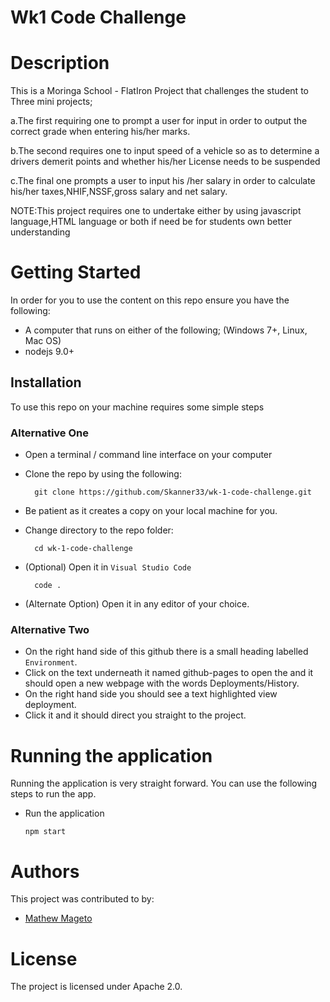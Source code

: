 # Wk1 Code Challenge

# Description 
This is a Moringa School - FlatIron Project that challenges the student to Three mini projects;

a.The first requiring one to prompt a user for input in order to  output the correct grade when entering his/her marks.

b.The second requires one to input speed of a vehicle so as to determine a drivers demerit points and whether his/her License needs to be suspended

c.The final one prompts a user to input his /her salary in order to calculate his/her taxes,NHIF,NSSF,gross salary and net salary.

NOTE:This project requires one to undertake either by using javascript language,HTML language or both if need be for students own better understanding

# Getting Started
In order for you to use the content on this repo ensure you have the following:

- A computer that runs on either of the following; (Windows 7+, Linux, Mac OS)
- nodejs 9.0+

## Installation

To use this repo on your machine requires some simple steps

### Alternative One

- Open a terminal / command line interface on your computer
- Clone the repo by using the following:

        git clone https://github.com/Skanner33/wk-1-code-challenge.git

- Be patient as it creates a copy on your local machine for you.
- Change directory to the repo folder:

        cd wk-1-code-challenge

- (Optional) Open it in ``Visual Studio Code``

        code .

- (Alternate Option) Open it in any editor of your choice.

### Alternative Two

- On the right hand side of this github there is a small heading labelled ``Environment``.
- Click on the text underneath it named github-pages to open the and it should open a new webpage with the words Deployments/History.
- On the right hand side you should see a text highlighted view deployment.
- Click it and it should direct you straight to the project.



# Running the application

Running the application is very straight forward. You can use the following steps to run the app.

- Run the application

      npm start

# Authors
This project was contributed to by:
- [Mathew Mageto](https://github.com/Skanner/)

# License
The project is licensed under Apache 2.0.